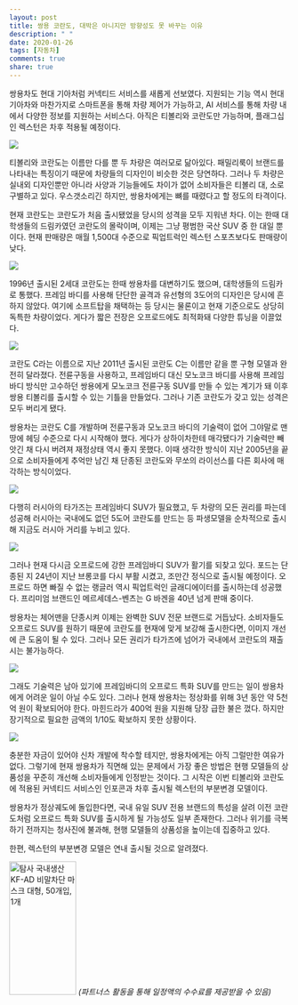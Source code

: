 ```yaml
---
layout: post
title: 쌍용 코란도, 대박은 아니지만 방향성도 못 바꾸는 이유
description: " "
date: 2020-01-26
tags: [자동차]
comments: true
share: true
---
```



쌍용차도 현대 기아처럼 커넥티드 서비스를 새롭게 선보였다. 지원되는 기능 역시 현대 기아차와 마찬가지로 스마트폰을 통해 차량 제어가 가능하고, AI 서비스를 통해 차량 내에서 다양한 정보를 지원하는 서비스다. 아직은 티볼리와 코란도만 가능하며, 플래그십인 렉스턴은 차후 적용될 예정이다.

![](https://post-phinf.pstatic.net/MjAyMDA0MTRfODQg/MDAxNTg2ODMwOTEwOTk1.6VD_YxmA--x-HJEHKsoc9ddov_XGxlGR25s5CuiUxbYg.neB3nR3RPN_Ew5TgPzRdBTqVFhLsnnVMSKoQgDgmRDgg.JPEG/RESPEC_%EC%BD%94%EB%9E%80%EB%8F%84_%EC%A3%BC%ED%96%89_copy.jpg?type=w1200)

티볼리와 코란도는 이름만 다를 뿐 두 차량은 여러모로 닮아있다. 패밀리룩이 브랜드를 나타내는 특징이기 때문에 차량들의 디자인이 비슷한 것은 당연하다. 그러나 두 차량은 실내외 디자인뿐만 아니라 사양과 기능들에도 차이가 없어 소비자들은 티볼리 대, 소로 구별하고 있다. 우스갯소리긴 하지만, 쌍용차에게는 뼈를 때렸다고 할 정도의 타격이다.

현재 코란도는 코란도가 처음 출시됐었을 당시의 성격을 모두 지워낸 차다. 이는 한때 대학생들의 드림카였던 코란도의 몰락이며, 이제는 그냥 평범한 국산 SUV 중 한 대일 뿐이다. 현재 판매량은 매월 1,500대 수준으로 픽업트럭인 렉스턴 스포츠보다도 판매량이 낮다.

![](https://post-phinf.pstatic.net/MjAyMDA0MTRfMTQ5/MDAxNTg2ODMxMTE5NTMw.6o3I4kQb2J0GHB0SunIbf-AGy-ZO5v8kQ3aEJ8O05Msg.eQU_Scna9YzL8LkmmEi2EpjuB2eNmiqw2xjc62PSPvwg.JPEG/photos_ssangyong_korando_1996_1_copy.jpg?type=w1200)

1996년 출시된 2세대 코란도는 한때 쌍용차를 대변하기도 했으며, 대학생들의 드림카로 통했다. 프레임 바디를 사용해 단단한 골격과 유선형의 3도어의 디자인은 당시에 흔하지 않았다. 여기에 소프트탑을 채택하는 등 당시는 물론이고 현재 기준으로도 상당히 독특한 차량이었다. 게다가 짧은 전장은 오프로드에도 최적화돼 다양한 튜닝을 이끌었다.

![](https://post-phinf.pstatic.net/MjAyMDA0MTRfMzAg/MDAxNTg2ODMxMjQ2OTEz.pZ-lTeS7At--d8YY2P50rDBBcLp4eM9Etp2rpuUl9uYg.cd7ZPKN3xaVQj8QDdNTGLOK6-W6U5jcyvvQ04SuoQBkg.JPEG/ssangyong_korando_2010_pictures_1_copy.jpg?type=w1200)

코란도 C라는 이름으로 지난 2011년 출시된 코란도 C는 이름만 같을 뿐 구형 모델과 완전히 달라졌다. 전륜구동을 사용하고, 프레임바디 대신 모노코크 바디를 사용해 프레임바디 방식만 고수하던 쌍용에게 모노코크 전륜구동 SUV를 만들 수 있는 계기가 돼 이후 쌍용 티볼리를 출시할 수 있는 기틀을 만들었다. 그러나 기존 코란도가 갖고 있는 성격은 모두 버리게 됐다.

쌍용차는 코란도 C를 개발하며 전륜구동과 모노코크 바디의 기술력이 없어 그야말로 맨땅에 헤딩 수준으로 다시 시작해야 했다. 게다가 상하이차한테 매각됐다가 기술력만 빼앗긴 채 다시 버려져 재정상태 역시 좋지 못했다. 이때 생각한 방식이 지난 2005년을 끝으로 소비자들에게 추억만 남긴 채 단종된 코란도와 무쏘의 라이선스를 다른 회사에 매각하는 방식이었다.

![](https://post-phinf.pstatic.net/MjAyMDA0MTRfNjEg/MDAxNTg2ODMxNjM5OTYy.QIKuo8OEaJ7CdLWPEeAHX-_iTtWfP_42_PmH5ebm-Vwg.vO_EnmU81QLdqMDIoycEdmfv0QRHHsUovE8EajWcmnQg.JPEG/images_tagaz_tager_2009_1_copy.jpg?type=w1200)

다행히 러시아의 타가즈는 프레임바디 SUV가 필요했고, 두 차량의 모든 권리를 파는데 성공해 러시아는 국내에도 없던 5도어 코란도를 만드는 등 파생모델을 순차적으로 출시해 지금도 러시아 거리를 누비고 있다.

![](https://post-phinf.pstatic.net/MjAyMDA0MTRfMjEz/MDAxNTg2ODMxODA4MDM2.fA6t1MPIoaFhFZ9Rg2Ek6IRs3mnnzZleHBYocz5jIuEg.d1c52yMw_hVMvRbDBa5Vcvl2NHlD1auutFheaVOr9G8g.JPEG/Jeep-Gladiator-2020-1280-03_copy.jpg?type=w1200)

그러나 현재 다시금 오프로드에 강한 프레임바디 SUV가 활기를 되찾고 있다. 포드는 단종된 지 24년이 지난 브롱코를 다시 부활 시켰고, 조만간 정식으로 출시될 예정이다. 오프로드 하면 빠질 수 없는 랭글러 역시 픽업트럭인 글래디에이터를 출시하는데 성공했다. 프리미엄 브랜드인 메르세데스-벤츠는 G 바겐을 40년 넘게 판매 중이다.

쌍용차는 체어맨을 단종시켜 이제는 완벽한 SUV 전문 브랜드로 거듭났다. 소비자들도 오프로드 SUV를 원하기 때문에 코란도를 현재에 맞게 보강해 출시한다면, 이미지 개선에 큰 도움이 될 수 있다. 그러나 모든 권리가 타가즈에 넘어가 국내에서 코란도의 재출시는 불가능하다.

![](https://post-phinf.pstatic.net/MjAyMDA0MTRfMTU0/MDAxNTg2ODMyMDUwNzU3.CpPvQc7kEuWpU_CsCfH1iz3PrfaxyrF_L0ctTsui1_kg.GtnMSv35ePam7a8DzHsEef0ZDkrOO6_s_wpZ3-tilCUg.JPEG/KakaoTalk_20190405_081255963_copy.jpg?type=w1200)

그래도 기술력은 남아 있기에 프레임바디의 오프로드 특화 SUV를 만드는 일이 쌍용차에게 어려운 일이 아닐 수도 있다. 그러나 현재 쌍용차는 정상화를 위해 3년 동안 약 5천억 원이 확보되어야 한다. 마힌드라가 400억 원을 지원해 당장 급한 불은 껐다. 하지만 장기적으로 필요한 금액의 1/10도 확보하지 못한 상황이다.

![](https://post-phinf.pstatic.net/MjAyMDA0MTRfMTE1/MDAxNTg2ODMxODU2MjE3.X18K4Q2e0OpZ_gbamyMjtHf8Td4NQTXCxJd7MnwRVSEg.DT2akuYGOP2q6B4aU8aANkJdrfOA2C1HRIEc6N4kOPQg.JPEG/RESPEC_%EC%BD%94%EB%9E%80%EB%8F%84_%EC%9B%90%EA%B2%A9%EC%A0%9C%EC%96%B4_copy.jpg?type=w1200)

충분한 자금이 있어야 신차 개발에 착수할 테지만, 쌍용차에게는 아직 그럴만한 여유가 없다. 그렇기에 현재 쌍용차가 직면해 있는 문제에서 가장 좋은 방법은 현행 모델들의 상품성을 꾸준히 개선해 소비자들에게 인정받는 것이다. 그 시작은 이번 티볼리와 코란도에 적용된 커넥티드 서비스인 인포콘과 차후 출시될 렉스턴의 부분변경 모델이다.

쌍용차가 정상궤도에 돌입한다면, 국내 유일 SUV 전용 브랜드의 특성을 살려 이전 코란도처럼 오프로드 특화 SUV를 출시하게 될 가능성도 일부 존재한다. 그러나 위기를 극복하기 전까지는 청사진에 불과해, 현행 모델들의 상품성을 높이는데 집중하고 있다.

한편, 렉스턴의 부분변경 모델은 연내 출시될 것으로 알려졌다.

<a href="https://coupa.ng/bQq9j5" target="_blank" referrerpolicy="unsafe-url"><img src="https://static.coupangcdn.com/image/affiliate/banner/1d092b8367d69eb4804ebca5c24d068a@2x.jpg" alt="탐사 국내생산 KF-AD 비말차단 마스크 대형, 50개입, 1개" width="120" height="240"></a>
_(파트너스 활동을 통해 일정액의 수수료를 제공받을 수 있음)_